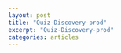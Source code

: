 ```yaml
---
layout: post
title: "Quiz-Discovery-prod"
excerpt: "Quiz-Discovery-prod"
categories: articles
---
```

<div class="apester-media" data-media-id="5f75b4b1bbda82837103ed0a" height="528"></div><script async src="https://static.apester.com/js/sdk/latest/apester-sdk.js"></script>
